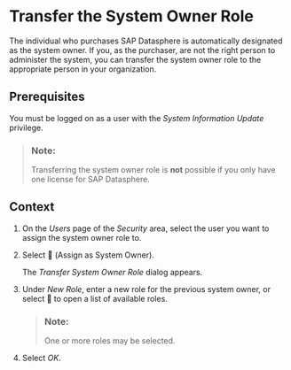 <!-- loiob3d19a12dd2b41618d67f3a5a2a16a65 -->

<link rel="stylesheet" type="text/css" href="../css/sap-icons.css"/>

# Transfer the System Owner Role

The individual who purchases SAP Datasphere is automatically designated as the system owner. If you, as the purchaser, are not the right person to administer the system, you can transfer the system owner role to the appropriate person in your organization.



<a name="loiob3d19a12dd2b41618d67f3a5a2a16a65__prereq_hst_pns_33b"/>

## Prerequisites

You must be logged on as a user with the *System Information Update* privilege.

> ### Note:  
> Transferring the system owner role is **not** possible if you only have one license for SAP Datasphere.



## Context

1.  On the *Users* page of the *Security* area, select the user you want to assign the system owner role to.

2.  Select <span class="FPA-icons"></span> \(Assign as System Owner\).

    The *Transfer System Owner Role* dialog appears.

3.  Under *New Role*, enter a new role for the previous system owner, or select <span class="FPA-icons"></span> to open a list of available roles.

    > ### Note:  
    > One or more roles may be selected.

4.  Select *OK*.


